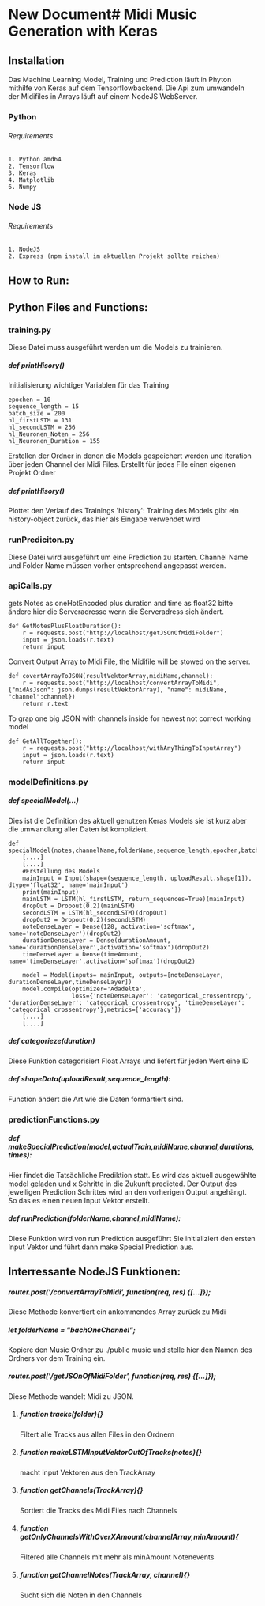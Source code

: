 # New Document# Midi Music Generation with Keras
## Installation
Das Machine Learning Model, Training und Prediction läuft in Phyton mithilfe von Keras auf dem Tensorflowbackend.
Die Api zum umwandeln der Midifiles in Arrays läuft auf einem NodeJS WebServer.

  ### Python
  ###### Requirements
    1. Python amd64
    2. Tensorflow 
    3. Keras
    4. Matplotlib
    6. Numpy
### Node JS
  ###### Requirements  
    1. NodeJS
    2. Express (npm install im aktuellen Projekt sollte reichen)
    
## How to Run:


## Python Files and Functions: 

### training.py

Diese Datei muss ausgeführt werden um die Models zu trainieren.

##### def printHisory()

Initialisierung wichtiger Variablen für das Training

```
epochen = 10
sequence_length = 15
batch_size = 200
hl_firstLSTM = 131
hl_secondLSTM = 256
hl_Neuronen_Noten = 256
hl_Neuronen_Duration = 155
```

Erstellen der Ordner in denen die Models gespeichert werden
und iteration über jeden Channel der Midi Files. Erstellt für jedes File einen eigenen Projekt Ordner

##### def printHisory()

Plottet den Verlauf des Trainings
'history': Training des Models gibt ein
history-object zurück, das hier als
Eingabe verwendet wird


### runPrediciton.py
Diese Datei wird ausgeführt um eine Prediction zu starten.
Channel Name und Folder Name müssen vorher entsprechend angepasst werden.


### apiCalls.py

gets Notes as oneHotEncoded plus duration and time as float32 bitte ändere hier die Serveradresse wenn die Serveradress sich 
ändert.
```
def GetNotesPlusFloatDuration():
    r = requests.post("http://localhost/getJSOnOfMidiFolder")
    input = json.loads(r.text)
    return input

```

Convert Output Array to Midi File, the Midifile will be stowed on the server.
```
def covertArrayToJSON(resultVektorArray,midiName,channel):
    r = requests.post("http://localhost/convertArrayToMidi", {"midAsJson": json.dumps(resultVektorArray), "name": midiName, "channel":channel})
    return r.text
```

To grap one big JSON with channels inside for newest not correct working model
```
def GetAllTogether():
    r = requests.post("http://localhost/withAnyThingToInputArray")
    input = json.loads(r.text)
    return input
```

### modelDefinitions.py

##### def specialModel(...)
Dies ist die Definition des aktuell genutzen Keras Models sie ist kurz aber die umwandlung aller Daten ist kompliziert.

```
def specialModel(notes,channelName,folderName,sequence_length,epochen,batch_size,hl_firstLSTM,hl_secondLSTM):
    [....]
	[....]
    #Erstellung des Models
    mainInput = Input(shape=(sequence_length, uploadResult.shape[1]), dtype='float32', name='mainInput')
    print(mainInput)
    mainLSTM = LSTM(hl_firstLSTM, return_sequences=True)(mainInput)
    dropOut = Dropout(0.2)(mainLSTM)
    secondLSTM = LSTM(hl_secondLSTM)(dropOut)
    dropOut2 = Dropout(0.2)(secondLSTM)
    noteDenseLayer = Dense(128, activation='softmax', name='noteDenseLayer')(dropOut2)
    durationDenseLayer = Dense(durationAmount, name='durationDenseLayer',activation='softmax')(dropOut2)
    timeDenseLayer = Dense(timeAmount, name='timeDenseLayer',activation='softmax')(dropOut2)

    model = Model(inputs= mainInput, outputs=[noteDenseLayer, durationDenseLayer,timeDenseLayer])
    model.compile(optimizer='Adadelta',
                  loss={'noteDenseLayer': 'categorical_crossentropy', 'durationDenseLayer': 'categorical_crossentropy', 'timeDenseLayer': 'categorical_crossentropy'},metrics=['accuracy'])
 	[....]
    [....]

```

##### def categorieze(duration)
Diese Funktion categorisiert Float Arrays und liefert für jeden Wert eine ID

##### def shapeData(uploadResult,sequence_length):
Function ändert die Art wie die Daten formartiert sind.

### predictionFunctions.py

##### def makeSpecialPrediction(model,actualTrain,midiName,channel,durations,times):

Hier findet die Tatsächliche Prediktion statt. Es wird das aktuell ausgewählte model geladen und x Schritte in die Zukunft predicted. Der Output des jeweiligen Prediction Schrittes wird an den vorherigen Output angehängt. So das es einen neuen Input Vektor erstellt.


##### def runPrediction(folderName,channel,midiName):

Diese Funktion wird von run Prediction ausgeführt Sie initializiert den ersten Input Vektor und führt dann make Special Prediction aus.

## Interressante NodeJS Funktionen:
##### router.post('/convertArrayToMidi', function(req, res) {[...]});
Diese Methode konvertiert ein ankommendes Array zurück zu Midi

##### let folderName = "bachOneChannel";
Kopiere den Music Ordner zu ./public music und stelle hier den Namen des Ordners vor dem Training ein.

##### router.post('/getJSOnOfMidiFolder', function(req, res) {[...]});
Diese Methode wandelt Midi zu JSON.

1. ##### function tracks(folder){}
 	Filtert alle Tracks aus allen Files in den Ordnern

2. ##### function makeLSTMInputVektorOutOfTracks(notes){}
   macht input Vektoren aus den TrackArray

3. ##### function getChannels(TrackArray){}
   Sortiert die Tracks des Midi Files nach Channels

4. ##### function getOnlyChannelsWithOverXAmount(channelArray,minAmount){
   Filtered alle Channels mit mehr als minAmount Notenevents

5. ##### function getChannelNotes(TrackArray, channel){}
   Sucht sich die Noten in den Channels



 

    